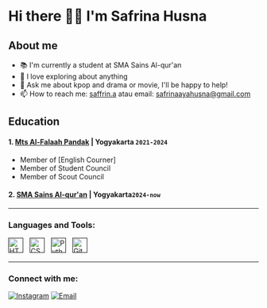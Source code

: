 # Hi there 👋🏼 I'm Safrina Husna

## About me
- 📚 I'm currently a student at SMA Sains Al-qur'an
- 🎨 I love exploring about anything
- 💬 Ask me about kpop and drama or movie, I'll be happy to help!
- 📫 How to reach me: [saffrin.a](https://www.instagram.com/saffrin.a) atau email: safrinaayahusna@gmail.com

## Education

#### 1. [Mts Al-Falaah Pandak](https://www.instagram.com) | Yogyakarta `2021-2024`
- Member of [English Courner]
- Member of Student Council
- Member of Scout Council

#### 2. [SMA Sains Al-qur'an](https://www.instagram.com) | Yogyakarta`2024-now`

---

### Languages and Tools:

[<img align="left" alt="HTML5" width="30px" src="https://cdn.jsdelivr.net/gh/devicons/devicon/icons/html5/html5-original.svg" style="padding-right:10px;" />]()
[<img align="left" alt="CSS3" width="30px" src="https://cdn.jsdelivr.net/gh/devicons/devicon/icons/css3/css3-original.svg" style="padding-right:10px;" />]()
[<img align="left" alt="Python" width="30px" src="https://cdn.jsdelivr.net/gh/devicons/devicon/icons/python/python-original.svg" style="padding-right:10px;" />]()
[<img align="left" alt="GitHub" width="30px" src="https://cdn.jsdelivr.net/gh/devicons/devicon/icons/github/github-original.svg" style="padding-right:10px;" />]()

<br />
<br />

---

### Connect with me:

[![Instagram](https://img.shields.io/badge/Instagram-%23E4405F.svg?&style=for-the-badge&logo=instagram&logoColor=white)](https://www.instagram.com/saffrin.a)
[![Email](https://img.shields.io/badge/Email-D14836?style=for-the-badge&logo=gmail&logoColor=white)](mailto:safrinaayahusna@gmail.com)
